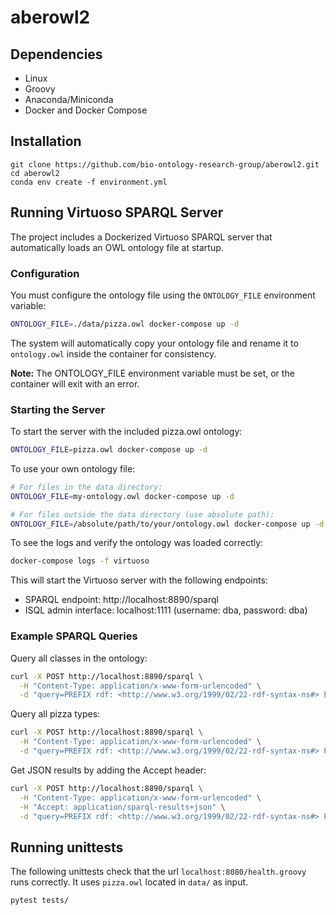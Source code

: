 # aberowl2

## Dependencies

  - Linux
  - Groovy
  - Anaconda/Miniconda
  - Docker and Docker Compose
  
## Installation

```
git clone https://github.com/bio-ontology-research-group/aberowl2.git
cd aberowl2 
conda env create -f environment.yml
```

## Running Virtuoso SPARQL Server

The project includes a Dockerized Virtuoso SPARQL server that automatically loads an OWL ontology file at startup.

### Configuration

You must configure the ontology file using the `ONTOLOGY_FILE` environment variable:

```bash
ONTOLOGY_FILE=./data/pizza.owl docker-compose up -d
```

The system will automatically copy your ontology file and rename it to `ontology.owl` inside the container for consistency.

**Note:** The ONTOLOGY_FILE environment variable must be set, or the container will exit with an error.

### Starting the Server

To start the server with the included pizza.owl ontology:

```bash
ONTOLOGY_FILE=pizza.owl docker-compose up -d
```

To use your own ontology file:

```bash
# For files in the data directory:
ONTOLOGY_FILE=my-ontology.owl docker-compose up -d

# For files outside the data directory (use absolute path):
ONTOLOGY_FILE=/absolute/path/to/your/ontology.owl docker-compose up -d
```

To see the logs and verify the ontology was loaded correctly:

```bash
docker-compose logs -f virtuoso
```

This will start the Virtuoso server with the following endpoints:
- SPARQL endpoint: http://localhost:8890/sparql
- ISQL admin interface: localhost:1111 (username: dba, password: dba)

### Example SPARQL Queries

Query all classes in the ontology:

```bash
curl -X POST http://localhost:8890/sparql \
  -H "Content-Type: application/x-www-form-urlencoded" \
  -d "query=PREFIX rdf: <http://www.w3.org/1999/02/22-rdf-syntax-ns#> PREFIX owl: <http://www.w3.org/2002/07/owl#> SELECT ?class WHERE { ?class rdf:type owl:Class } LIMIT 100"
```

Query all pizza types:

```bash
curl -X POST http://localhost:8890/sparql \
  -H "Content-Type: application/x-www-form-urlencoded" \
  -d "query=PREFIX rdf: <http://www.w3.org/1999/02/22-rdf-syntax-ns#> PREFIX rdfs: <http://www.w3.org/2000/01/rdf-schema#> PREFIX pizza: <http://www.co-ode.org/ontologies/pizza/pizza.owl#> SELECT ?pizza ?label WHERE { ?pizza rdfs:subClassOf pizza:NamedPizza . OPTIONAL { ?pizza rdfs:label ?label . FILTER(LANG(?label) = 'en') } } LIMIT 100"
```

Get JSON results by adding the Accept header:

```bash
curl -X POST http://localhost:8890/sparql \
  -H "Content-Type: application/x-www-form-urlencoded" \
  -H "Accept: application/sparql-results+json" \
  -d "query=PREFIX rdf: <http://www.w3.org/1999/02/22-rdf-syntax-ns#> PREFIX owl: <http://www.w3.org/2002/07/owl#> SELECT ?class WHERE { ?class rdf:type owl:Class } LIMIT 100"
```

## Running unittests

The following unittests check that the url `localhost:8080/health.groovy` runs correctly. It uses `pizza.owl` located in `data/` as input.

```
pytest tests/
```
